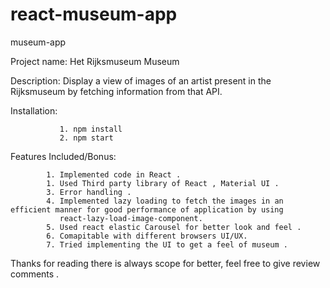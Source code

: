 # react-museum-app
museum-app

Project name:   Het Rijksmuseum Museum

Description:    Display a view of images of an artist present in the Rijksmuseum  by fetching information from that API.

Installation: 
               
               1. npm install 
               2. npm start 
               
Features Included/Bonus:

            1. Implemented code in React .
            1. Used Third party library of React , Material UI .
            3. Error handling .
            4. Implemented lazy loading to fetch the images in an efficient manner for good performance of application by using 
               react-lazy-load-image-component.
            5. Used react elastic Carousel for better look and feel .
            6. Comapitable with different browsers UI/UX.
            7. Tried implementing the UI to get a feel of museum .
            
Thanks for reading there is always scope for better, feel free to give review comments .            



